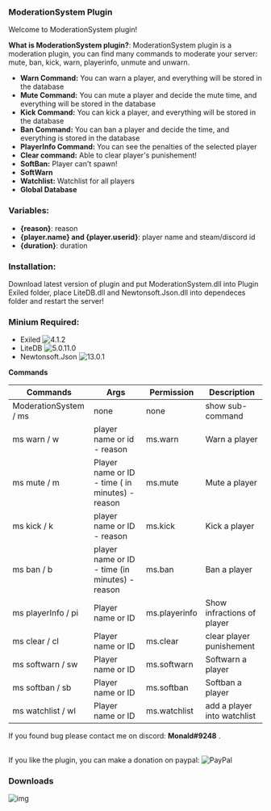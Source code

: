 

### **ModerationSystem Plugin**<br />

Welcome to ModerationSystem plugin!

**What is ModerationSystem plugin?**: ModerationSystem plugin is a moderation plugin, you can find many commands to moderate your server: mute, ban, kick, warn, playerinfo, unmute and unwarn.

- **Warn Command:** You can warn a player, and everything will be stored in the database
- **Mute Command:** You can mute a player and decide the mute time, and everything will be stored in the database
- **Kick Command:** You can kick a player, and everything will be stored in the database
- **Ban Command:** You can ban a player and decide the time, and everything is stored in the database
- **PlayerInfo Command:** You can see the penalties of the selected player
- **Clear command:** Able to clear player's punishement!
- **SoftBan:** Player can't spawn!
- **SoftWarn**
- **Watchlist:** Watchlist for all players
- **Global Database**

### Variables:
- **{reason}**: reason
- **{player.name} and {player.userid}**: player name and steam/discord id
- **{duration}**: duration


### Installation:

Download latest version of plugin and put ModerationSystem.dll into Plugin Exiled folder, place LiteDB.dll and Newtonsoft.Json.dll into dependeces folder and restart the server!

### Minium Required: 
- Exiled ![4.1.2](https://github.com/Exiled-Team/EXILED/releases/tag/4.1.2)
- LiteDB ![5.0.11.0](https://github.com/mbdavid/LiteDB/releases/tag/v5.0.11)
- Newtonsoft.Json ![13.0.1](https://github.com/JamesNK/Newtonsoft.Json/releases/tag/13.0.1)


**Commands**

| Commands  | Args | Permission | Description | 
| ------------- | ------------- | ------------- | ------------- |
| ModerationSystem / ms  | none  | none | show sub-command |
| ms warn / w  | player name or id - reason  | ms.warn | Warn a player |
| ms mute / m  | Player name or ID - time ( in minutes) - reason | ms.mute | Mute a player |
| ms kick / k | player name or ID - reason | ms.kick | Kick a player |
| ms ban / b | player name or ID - time (in minutes) - reason | ms.ban | Ban a player |
| ms playerInfo / pi | Player name or ID | ms.playerinfo | Show infractions of player |
| ms clear / cl | Player name or ID | ms.clear | clear player punishement |
| ms softwarn / sw | Player name or ID | ms.softwarn | Softwarn a player |
| ms softban / sb | Player name or ID | ms.softban | Softban a player |
| ms watchlist / wl | Player name or ID | ms.watchlist | add a player into watchlist |

If you found bug please contact me on discord: **Monald#9248** .<br /><br />

If you like the plugin, you can make a donation on paypal: ![PayPal](https://www.paypal.com/paypalme/monaldcry7788)

### Downloads
![img](https://img.shields.io/github/downloads/Monaldcry7788/ModerationSystem/total?style=for-the-badge)
